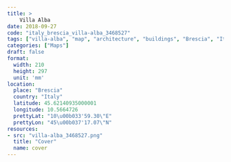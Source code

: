```yaml
---
title: > 
    Villa Alba
date: 2018-09-27
code: "italy_brescia_villa-alba_3468527"
tags: ["villa-alba", "map", "architecture", "buildings", "Brescia", "Italy"]
categories: ["Maps"]
draft: false
format:
  width: 210
  height: 297
  unit: 'mm'
location:
  place: "Brescia"
  country: "Italy"
  latitude: 45.62140935000001
  longitude: 10.5664726
  prettyLat: "10\u00b033'59.30\"E"
  prettyLon: "45\u00b037'17.07\"N"
resources:
- src: "villa-alba_3468527.png"
  title: "Cover"
  name: cover
---
```


